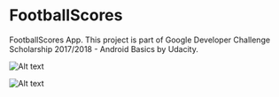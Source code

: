 # FootballScores
FootballScores App. This project is part of Google Developer Challenge Scholarship 2017/2018 - Android Basics by Udacity.

![Alt text](https://lh3.googleusercontent.com/hwNTNEl_UcAC9XrekrGDlWTT8MCgg9bIjdE5iI8GFdh-YS5YysvJlunIii8m3Uzzzadi3yEWnMhQAYOv8dxOC-xdfg-SLLWxiSlao_srZdJJNiNfEDOKHILpmeW0BSQcsGbKXI5WBiICvCf1z8Czng02PC6zVqfpB0UdQdrxRJRmagONVEnq6My4KGrVvcmcpnxgUJY30m7VioGQ6_IOe2LSsoQ_t98vOHhJTM4uu_FTAHg6qeR5Dxup2XJoyXe9AwCiRgHULwK4XeD0tHWSWW58K3Bzhazg_Fe6KC2-yiCxhJHgJ-ir7Wahz4q5dQnxHKXzuAVU7mtihSLK7SajnQTNYSAycLSgwWgxotjQDvqPyfJimjc81d81g-PUFJZr3zx2x1_KwDrCqvC6Qa_KSkOldNYPkXzeP5qErDKOPljM89rGSrYfod4FVDVDAAScoNOS2VeOGZJtIY_kXqqc7SsF8lVj5lYY3SfNV7c3r5gcSvZMhA0aie7gpnwMW8lsDTZDHkk3eldIZ5vjCv0CpgeUMz0ZVslONghJHb-CjzVEuSAHllwtyWfEOM7-IH-LxKUQo2DdpH3Cs0f-Pu-SN8Zgvy305TdDCcLp3F4=w373-h637-no "Screenshot 1")

![Alt text](https://lh3.googleusercontent.com/YFWEQ19xcayZQIBPOREUJtZHwEo217ASsVwokN8ZXhRAnFLI_LE3RhbEVJ-4wr1JZFK6GGUM9XMqX7_4B2ESw4AEHuV9X7CKCF3dIVkttIosPAjeWAd-QAhUQzuZelkDViGbt3bICKUCKQLq2dx_79-m-mmeKxp9sdc6uVWfDHLaFtNltBxRWPBXJ6tTx1Ne8z1RfxVGoGs2UGUgXBA6HNzt5i9ojW_pMDKRUypQ9-77n8I5BIYVlSnhPJr8IKdZIhA7a65lwfC974XGEGteQ8eEv1LSyFbz2mNujgQvUexoFrE44iFuhdUaOVDfonKJUVw24adIhcJiQv2wDDqfETPVW-guXoPvb43hCXghKWN-kzsbVKknO1hsWleY1zgjbu-jFp8p5GnwRTesSNjBWER_bPZPFN4aQPujVX_q1nrn9EUxntJBPhScJWawkKCto9IdnokKN4ju-XA52BrQwjj5oiM7m-K8RJS5c5IOWdm7-zB_K6luxYmep99eP-Hzfnlr2Q7FHwvbkDlws7PTRk-e9EjmhNehN2XBJafGpecS3t_avi7H9oIpeqyDyzI4Ho_zUwJNQejK5WCUUo0gtC1hpQIcQeHcBN_i7e8=w373-h637-no "Screenshot 2")
